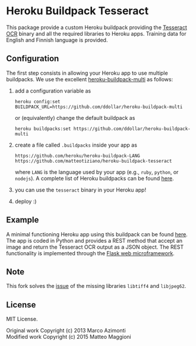 # Heroku Buildpack Tesseract

This package provide a custom Heroku buildpack providing the [Tesseract OCR](https://code.google.com/p/tesseract-ocr/) binary and all the required libraries to Heroku apps. Training data for English and Finnish language is provided. 

## Configuration

The first step consists in allowing your Heroku app to use multiple buildpacks. We use the excellent [heroku-buildpack-multi](https://github.com/ddollar/heroku-buildpack-multi) as follows:

1. add a configuration variable as 
    ```
    heroku config:set
    BUILDPACK_URL=https://github.com/ddollar/heroku-buildpack-multi
    ```
	
    or (equivalently) change the default buildpack as   
    ```
    heroku buildpacks:set https://github.com/ddollar/heroku-buildpack-multi
    ```
2. create a file called `.buildpacks` inside your app as  
    ```
    https://github.com/heroku/heroku-buildpack-LANG
    https://github.com/matteotiziano/heroku-buildpack-tesseract
    ```
	
    where `LANG` is the language used by your app (e.g., `ruby`, `python`, or `nodejs`). A complete list of Heroku buildpacks can be found [here](https://devcenter.heroku.com/articles/buildpacks).
3. you can use the `tesseract` binary in your Heroku app!
4. deploy :)

## Example
A minimal functioning Heroku app using this buildpack can be found [here](https://github.com/matteotiziano/secret-harbor). The app is coded in Python and provides a REST method that accept an image and return the Tesseract OCR output as a JSON object. The REST functionality is implemented through the [Flask web microframework](http://flask.pocoo.org/).

## Note
This fork solves the [issue](https://github.com/fouady/RoR-Tesseract-Heroku/issues/1) of the missing libraries `libtiff4` and `libjpeg62`.

## License
MIT License.

Original work Copyright (c) 2013 Marco Azimonti  
Modified work Copyright (c) 2015 Matteo Maggioni

